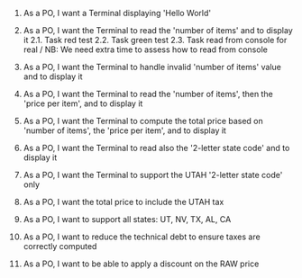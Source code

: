 1. As a PO, I want a Terminal displaying 'Hello World'

2. As a PO, I want the Terminal to read the 'number of items' and to display it
2.1. Task red test
2.2. Task green test
2.3. Task read from console for real / NB: We need extra time to assess how to read from console

3. As a PO, I want the Terminal to handle invalid 'number of items' value and to display it

4. As a PO, I want the Terminal to read the 'number of items', then the 'price per item', and to display it

5. As a PO, I want the Terminal to compute the total price based on 'number of items', the 'price per item', and to display it

6. As a PO, I want the Terminal to read also the '2-letter state code' and to display it

7. As a PO, I want the Terminal to support the UTAH '2-letter state code' only

8. As a PO, I want the total price to include the UTAH tax

9. As a PO, I want to support all states: UT, NV, TX, AL, CA
 
10. As a PO, I want to reduce the technical debt to ensure taxes are correctly computed

11. As a PO, I want to be able to apply a discount on the RAW price
